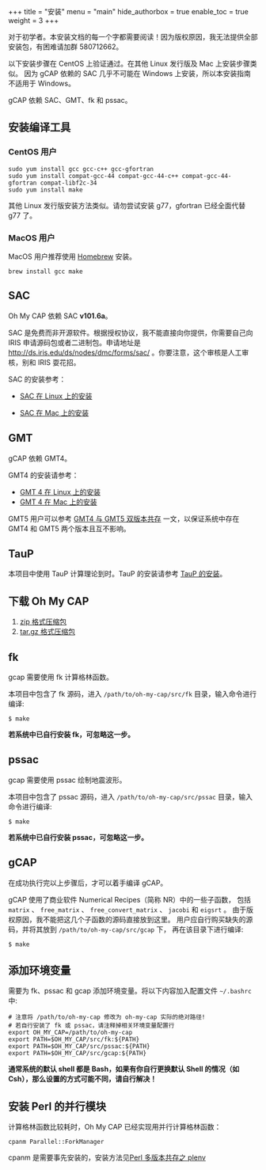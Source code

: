 +++
title = "安装"
menu = "main"
hide_authorbox = true
enable_toc = true
weight = 3
+++

对于初学者。本安装文档的每一个字都需要阅读！因为版权原因，我无法提供全部安装包，有困难请加群 580712662。

以下安装步骤在 CentOS 上验证通过。在其他 Linux 发行版及 Mac 上安装步骤类似。
因为 gCAP 依赖的 SAC 几乎不可能在 Windows 上安装，所以本安装指南不适用于 Windows。

gCAP 依赖 SAC、GMT、fk 和 pssac。

## 安装编译工具

### CentOS 用户

    sudo yum install gcc gcc-c++ gcc-gfortran
    sudo yum install compat-gcc-44 compat-gcc-44-c++ compat-gcc-44-gfortran compat-libf2c-34
    sudo yum install make

其他 Linux 发行版安装方法类似。请勿尝试安装 g77，gfortran 已经全面代替 g77 了。

### MacOS 用户

MacOS 用户推荐使用 [Homebrew](http://brew.sh/index_zh-cn.html) 安装。

    brew install gcc make

## SAC

Oh My CAP 依赖 SAC **v101.6a**。

SAC 是免费而非开源软件。根据授权协议，我不能直接向你提供，你需要自己向 IRIS 申请源码包或者二进制包。申请地址是 <http://ds.iris.edu/ds/nodes/dmc/forms/sac/> 。你要注意，这个审核是人工审核，别和 IRIS 耍花招。

SAC 的安装参考：

- [SAC 在 Linux 上的安装](https://seisman.github.io/SAC_Docs_zh/introduction/linux-install.html)

- [SAC 在 Mac 上的安装](https://seisman.github.io/SAC_Docs_zh/introduction/mac-install.html)

## GMT

gCAP 依赖 GMT4。

GMT4 的安装请参考：

- [GMT 4 在 Linux 上的安装](http://seisman.info/install-gmt4-under-linux.html)
- [GMT 4 在 Mac 上的安装](http://seisman.info/install-gmt4-under-mac.html)

GMT5 用户可以参考 [GMT4 与 GMT5 双版本共存](http://seisman.info/multiple-versions-of-gmt.html) 一文，以保证系统中存在 GMT4 和 GMT5 两个版本且互不影响。

## TauP

本项目中使用 TauP 计算理论到时。TauP 的安装请参考 [TauP 的安装](http://seisman.info/install-taup.html)。

## 下载 Oh My CAP

1. [zip 格式压缩包](https://github.com/wangliang1989/oh-my-cap/archive/v1.1.zip)
2. [tar.gz 格式压缩包](https://github.com/wangliang1989/oh-my-cap/archive/v1.1.tar.gz)

## fk

gcap 需要使用 fk 计算格林函数。

本项目中包含了 fk 源码，进入 `/path/to/oh-my-cap/src/fk` 目录，输入命令进行编译:

    $ make

**若系统中已自行安装 fk，可忽略这一步。**

## pssac

gcap 需要使用 pssac 绘制地震波形。

本项目中包含了 pssac 源码，进入 `/path/to/oh-my-cap/src/pssac` 目录，输入命令进行编译:

    $ make

**若系统中已自行安装 pssac，可忽略这一步。**

## gCAP

在成功执行完以上步骤后，才可以着手编译 gCAP。

gCAP 使用了商业软件 Numerical Recipes（简称 NR）中的一些子函数，
包括 `matrix` 、 `free_matrix` 、 `free_convert_matrix` 、 `jacobi` 和 `eigsrt` 。
由于版权原因，我不能把这几个子函数的源码直接放到这里。
用户应自行购买缺失的源码，并将其放到 `/path/to/oh-my-cap/src/gcap` 下，
再在该目录下进行编译:

    $ make

## 添加环境变量

需要为 fk、pssac 和 gcap 添加环境变量。将以下内容加入配置文件 `~/.bashrc` 中:

    # 注意将 /path/to/oh-my-cap 修改为 oh-my-cap 实际的绝对路径!
    # 若自行安装了 fk 或 pssac，请注释掉相关环境变量配置行
    export OH_MY_CAP=/path/to/oh-my-cap
    export PATH=$OH_MY_CAP/src/fk:${PATH}
    export PATH=$OH_MY_CAP/src/pssac:${PATH}
    export PATH=$OH_MY_CAP/src/gcap:${PATH}

**通常系统的默认 shell 都是 Bash，如果有你自行更换默认 Shell 的情况（如Csh），那么设置的方式可能不同，请自行解决！**

## 安装 Perl 的并行模块

计算格林函数比较耗时，Oh My CAP 已经实现用并行计算格林函数：

    cpanm Parallel::ForkManager

cpanm 是需要事先安装的，安装方法见[Perl 多版本共存之 plenv](http://seisman.info/perl-plenv.html)
